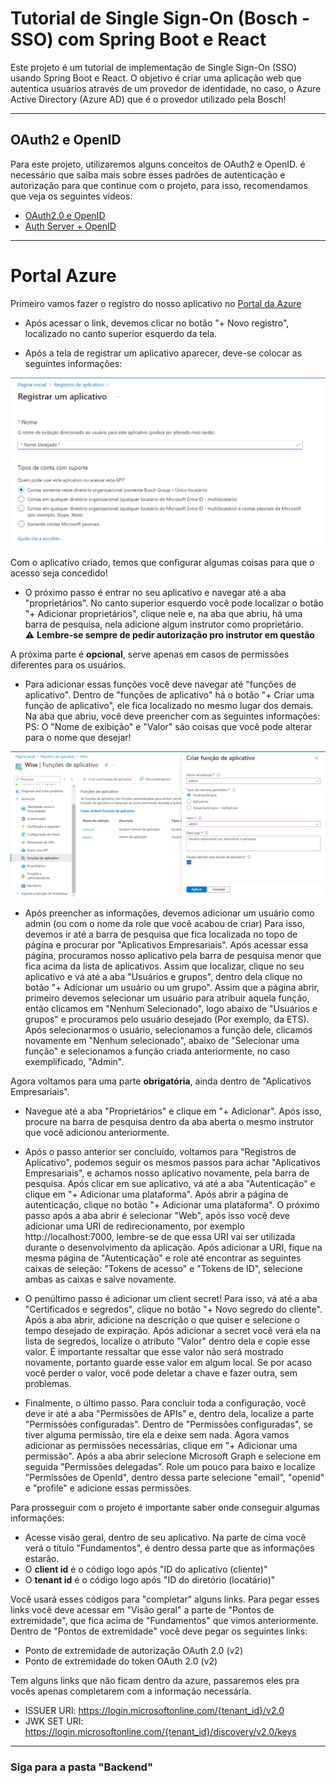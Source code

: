 # Tutorial de Single Sign-On (Bosch - SSO) com Spring Boot e React

Este projeto é um tutorial de implementação de Single Sign-On (SSO) usando Spring Boot e React. O objetivo é criar uma aplicação web que autentica usuários através de um provedor de identidade, no caso, o Azure Active Directory (Azure AD) que é o provedor utilizado pela Bosch!

---

## OAuth2 e OpenID

Para este projeto, utilizaremos alguns conceitos de OAuth2 e OpenID. é necessário que saiba mais sobre esses padrões de autenticação e autorização para que continue com o projeto, para isso, recomendamos que veja os seguintes vídeos: 

- [OAuth2.0 e OpenID](https://www.youtube.com/watch?v=68azMcqPpyo)
- [Auth Server + OpenID](https://www.youtube.com/watch?v=hgLKOPHfuis)

---

# Portal Azure 

Primeiro vamos fazer o registro do nosso aplicativo no [Portal da Azure](https://portal.azure.com/#view/Microsoft_AAD_RegisteredApps/ApplicationsListBlade)

- Após acessar o link, devemos clicar no botão "+ Novo registro", localizado no canto superior esquerdo da tela.

- Após a tela de registrar um aplicativo aparecer, deve-se colocar as seguintes informações:
<img src="https://raw.githubusercontent.com/caiofariaas/sso-tutorial/master/assets/novo_aplicativo.png" alt="Diagrama" width="600"/>

Com o aplicativo criado, temos que configurar algumas coisas para que o acesso seja concedido!

- O próximo passo é entrar no seu aplicativo e navegar até a aba "proprietários". No canto superior esquerdo você pode localizar o botão "+ Adicionar proprietários", clique nele e, na aba que abriu, há uma barra de pesquisa, nela adicione algum instrutor como proprietário.  
⚠️ **Lembre-se sempre de pedir autorização pro instrutor em questão**

A próxima parte é **opcional**, serve apenas em casos de permissões diferentes para os usuários.

- Para adicionar essas funções você deve navegar até "funções de aplicativo". Dentro de "funções de aplicativo" há o botão "+ Criar uma função de aplicativo", ele fica localizado no mesmo lugar dos demais. Na aba que abriu, você deve preencher com as seguintes informações:  
PS: O "Nome de exibição" e "Valor" são coisas que você pode alterar para o nome que desejar!
<img src="https://raw.githubusercontent.com/caiofariaas/sso-tutorial/master/assets/adm.png" alt="Diagrama" width="600"/>   

- Após preencher as informações, devemos adicionar um usuário como admin (ou com o nome da role que você acabou de criar)
Para isso, devemos ir até a barra de pesquisa que fica localizada no topo de página e procurar por "Aplicativos Empresariais". Após acessar essa página, procuramos nosso aplicativo pela barra de pesquisa menor que fica acima da lista de aplicativos. Assim que localizar, clique no seu aplicativo e vá até a aba "Usuários e grupos", dentro dela clique no botão "+ Adicionar um usuário ou um grupo". Assim que a página abrir, primeiro devemos selecionar um usuário para atribuir aquela função, então clicamos em "Nenhum Selecionado", logo abaixo de "Usuários e grupos" e procuramos pelo usuário desejado (Por exemplo, da ETS). Após selecionarmos o usuário, selecionamos a função dele, clicamos novamente em "Nenhum selecionado", abaixo de "Selecionar uma função" e selecionamos a função criada anteriormente, no caso exemplificado, "Admin".

Agora voltamos para uma parte **obrigatória**, ainda dentro de "Aplicativos Empresariais".

- Navegue até a aba "Proprietários" e clique em "+ Adicionar". Após isso, procure na barra de pesquisa dentro da aba aberta o mesmo instrutor que você adicionou anteriormente.

- Após o passo anterior ser concluído, voltamos para "Registros de Aplicativo", podemos seguir os mesmos passos para achar "Aplicativos Empresariais", e achamos nosso aplicativo novamente, pela barra de pesquisa. Após clicar em sue aplicativo, vá até a aba "Autenticação" e clique em "+ Adicionar uma plataforma". Após abrir a página de autenticação, clique no botão "+ Adicionar uma plataforma". O próximo passo após a aba abrir é selecionar "Web", após isso você deve adicionar uma URI de redirecionamento, por exemplo http://localhost:7000, lembre-se de que essa URI vai ser utilizada durante o desenvolvimento da aplicação. Após adicionar a URI, fique na mesma página de "Autenticação" e role até encontrar as seguintes caixas de seleção: "Tokens de acesso" e "Tokens de ID", selecione ambas as caixas e salve novamente.

- O penúltimo passo é adicionar um client secret! Para isso, vá até a aba "Certificados e segredos", clique no botão "+ Novo segredo do cliente". Após a aba abrir, adicione na descrição o que quiser e selecione o tempo desejado de expiração. Após adicionar a secret você verá ela na lista de segredos, localize o atributo "Valor" dentro dela e copie esse valor. É importante ressaltar que esse valor não será mostrado novamente, portanto guarde esse valor em algum local. Se por acaso você perder o valor, você pode deletar a chave e fazer outra, sem problemas.

- Finalmente, o último passo. Para concluir toda a configuração, você deve ir até a aba "Permissões de APIs" e, dentro dela, localize a parte "Permissões configuradas". Dentro de "Permissões configuradas", se tiver alguma permissão, tire ela e deixe sem nada. Agora vamos adicionar as permissões necessárias, clique em "+ Adicionar uma permissão". Após a aba abrir selecione Microsoft Graph e selecione em seguida "Permissões delegadas".  Role um pouco para baixo e localize "Permissões de OpenId", dentro dessa parte selecione "email", "openid" e "profile" e adicione essas permissões.


Para prosseguir com o projeto é importante saber onde conseguir algumas informações:
- Acesse visão geral, dentro de seu aplicativo. Na parte de cima você verá o título "Fundamentos", é dentro dessa parte que as informações estarão.
- O **client id** é o código logo após "ID do aplicativo (cliente)"
- O **tenant id** é o código logo após "ID do diretório (locatário)"

Você usará esses códigos para "completar" alguns links. Para pegar esses links você deve acessar em "Visão geral" a parte de "Pontos de extremidade", que fica acima de "Fundamentos" que vimos anteriormente. Dentro de "Pontos de extremidade" você deve pegar os seguintes links:
- Ponto de extremidade de autorização OAuth 2.0 (v2)
- Ponto de extremidade do token OAuth 2.0 (v2)

Tem alguns links que não ficam dentro da azure, passaremos eles pra vocês apenas completarem com a informação necessária.
- ISSUER URI: https://login.microsoftonline.com/{tenant_id}/v2.0
- JWK SET URI: https://login.microsoftonline.com/{tenant_id}/discovery/v2.0/keys

---

### Siga para a pasta "Backend"

